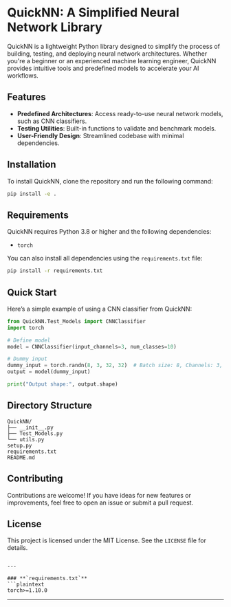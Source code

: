 # QuickNN: A Simplified Neural Network Library

QuickNN is a lightweight Python library designed to simplify the process of building, testing, and deploying neural network architectures. Whether you're a beginner or an experienced machine learning engineer, QuickNN provides intuitive tools and predefined models to accelerate your AI workflows.

## Features
- **Predefined Architectures**: Access ready-to-use neural network models, such as CNN classifiers.
- **Testing Utilities**: Built-in functions to validate and benchmark models.
- **User-Friendly Design**: Streamlined codebase with minimal dependencies.

## Installation
To install QuickNN, clone the repository and run the following command:
```bash
pip install -e .
```

## Requirements
QuickNN requires Python 3.8 or higher and the following dependencies:
- `torch`

You can also install all dependencies using the `requirements.txt` file:
```bash
pip install -r requirements.txt
```

## Quick Start
Here’s a simple example of using a CNN classifier from QuickNN:

```python
from QuickNN.Test_Models import CNNClassifier
import torch

# Define model
model = CNNClassifier(input_channels=3, num_classes=10)

# Dummy input
dummy_input = torch.randn(8, 3, 32, 32)  # Batch size: 8, Channels: 3, Image size: 32x32
output = model(dummy_input)

print("Output shape:", output.shape)
```

## Directory Structure
```
QuickNN/
├── __init__.py
├── Test_Models.py
└── utils.py
setup.py
requirements.txt
README.md
```

## Contributing
Contributions are welcome! If you have ideas for new features or improvements, feel free to open an issue or submit a pull request.

## License
This project is licensed under the MIT License. See the `LICENSE` file for details.
```

---

### **`requirements.txt`**
```plaintext
torch>=1.10.0
```

---
